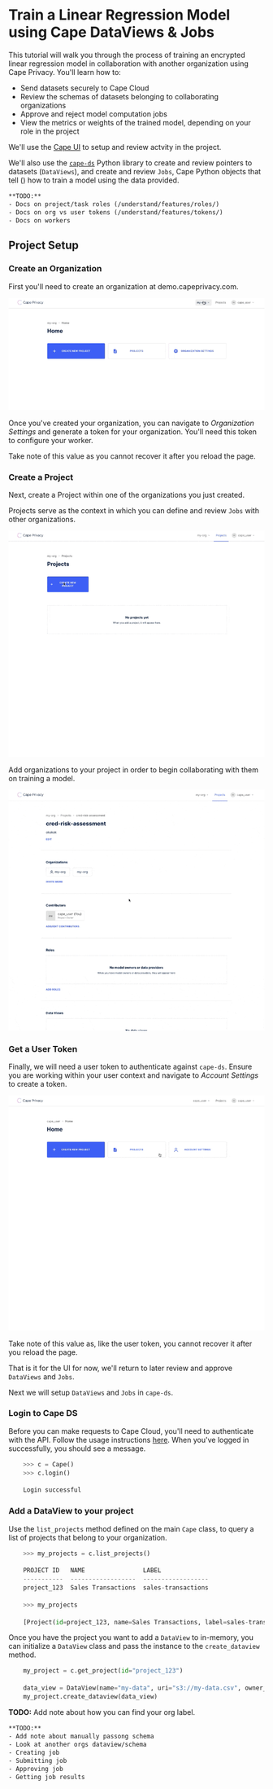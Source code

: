 # Train a Linear Regression Model using Cape DataViews & Jobs

This tutorial will walk you through the process of training an encrypted linear regression model in collaboration with another organization using Cape Privacy. You'll learn how to:

- Send datasets securely to Cape Cloud
- Review the schemas of datasets belonging to collaborating organizations
- Approve and reject model computation jobs 
- View the metrics or weights of the trained model, depending on your role in the project

We'll use the [Cape UI](demo.capeprivacy.com) to setup and review actvity in the project. 

We'll also use the [`cape-ds`](https://github.com/capeprivacy/cape-ds) Python library to create and review pointers to datasets (`DataViews`), and create and review `Jobs`, Cape Python objects that tell () how to train a model using the data provided.
```
**TODO:** 
- Docs on project/task roles (/understand/features/roles/)
- Docs on org vs user tokens (/understand/features/tokens/)
- Docs on workers
```
## Project Setup

### Create an Organization

First you'll need to create an organization at demo.capeprivacy.com.

![](../../img/create_org.gif)

Once you've created your organization, you can navigate to _Organization Settings_ and generate a token for your organization. You'll need this token to configure your worker.

Take note of this value as you cannot recover it after you reload the page.

### Create a Project

Next, create a Project within one of the organizations you just created.

Projects serve as the context in which you can define and review `Jobs` with other organizations.

![](../../img/create_project.gif)

Add organizations to your project in order to begin collaborating with them on training a model.

![](../../img/add_org.gif)

### Get a User Token

Finally, we will need a user token to authenticate against `cape-ds`. Ensure you are
working within your user context and navigate to _Account Settings_ to create a token.

![](../../img/create_user_token.gif)

Take note of this value as, like the user token, you cannot recover it after you reload the page.

That is it for the UI for now, we'll return to later review and approve `DataViews` and `Jobs`. 

Next we will setup `DataViews` and `Jobs` in `cape-ds`.

### Login to Cape DS

Before you can make requests to Cape Cloud, you'll need to authenticate with the API. Follow the usage instructions [here](/usage/login). When you've logged in successfully, you should see a message.

```python
	>>> c = Cape()
    >>> c.login()

	Login successful
```

### Add a DataView to your project

Use the `list_projects` method defined on the main `Cape` class, to query a list of projects that belong to your organization.

```python
    >>> my_projects = c.list_projects()

    PROJECT ID   NAME                LABEL
    -----------  ------------------  ------------------
    project_123  Sales Transactions  sales-transactions

	>>> my_projects

	[Project(id=project_123, name=Sales Transactions, label=sales-transactions)]
```

Once you have the project you want to add a `DataView` to in-memory, you can initialize a `DataView` class and pass the instance to the `create_dataview` method.

```python
    my_project = c.get_project(id="project_123")

    data_view = DataView(name="my-data", uri="s3://my-data.csv", owner_label="my-org")
    my_project.create_dataview(data_view)
```
**TODO:** Add note about how you can find your org label.


```
**TODO:** 
- Add note about manually passong schema
- Look at another orgs dataview/schema
- Creating job
- Submitting job
- Approving job
- Getting job results
```
